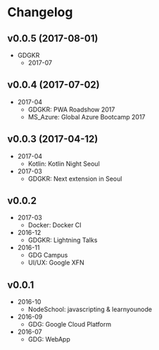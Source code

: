 # Changelog

## v0.0.5 (2017-08-01)
- GDGKR
  - 2017-07

## v0.0.4 (2017-07-02)
- 2017-04
  - GDGKR: PWA Roadshow 2017
  - MS_Azure: Global Azure Bootcamp 2017

## v0.0.3 (2017-04-12)
- 2017-04
  - Kotlin: Kotlin Night Seoul
- 2017-03
  - GDGKR: Next extension in Seoul

## v0.0.2
- 2017-03
  - Docker: Docker CI
- 2016-12
  - GDGKR: Lightning Talks
- 2016-11
  - GDG Campus
  - UI/UX: Google XFN

## v0.0.1
- 2016-10
  - NodeSchool: javascripting & learnyounode
- 2016-09
  - GDG: Google Cloud Platform
- 2016-07
  - GDG: WebApp
